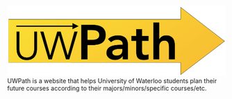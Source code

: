 <img src="images/UWPathLogo.png?raw=true"/>
UWPath is a website that helps University of Waterloo students plan their future courses according to their majors/minors/specific courses/etc. 
